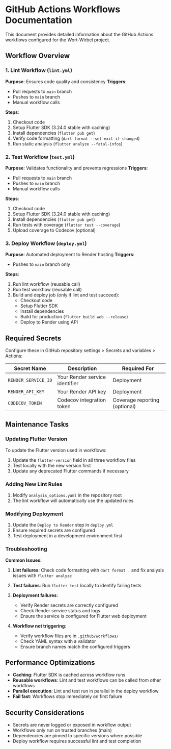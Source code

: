 # GitHub Actions Workflows Documentation

This document provides detailed information about the GitHub Actions workflows configured for the Wort-Wirbel project.

## Workflow Overview

### 1. Lint Workflow (`lint.yml`)
**Purpose**: Ensures code quality and consistency
**Triggers**: 
- Pull requests to `main` branch
- Pushes to `main` branch  
- Manual workflow calls

**Steps**:
1. Checkout code
2. Setup Flutter SDK (3.24.0 stable with caching)
3. Install dependencies (`flutter pub get`)
4. Verify code formatting (`dart format --set-exit-if-changed`)
5. Run static analysis (`flutter analyze --fatal-infos`)

### 2. Test Workflow (`test.yml`)
**Purpose**: Validates functionality and prevents regressions
**Triggers**:
- Pull requests to `main` branch
- Pushes to `main` branch
- Manual workflow calls

**Steps**:
1. Checkout code
2. Setup Flutter SDK (3.24.0 stable with caching)
3. Install dependencies (`flutter pub get`)
4. Run tests with coverage (`flutter test --coverage`)
5. Upload coverage to Codecov (optional)

### 3. Deploy Workflow (`deploy.yml`)
**Purpose**: Automated deployment to Render hosting
**Triggers**:
- Pushes to `main` branch only

**Steps**:
1. Run lint workflow (reusable call)
2. Run test workflow (reusable call)
3. Build and deploy job (only if lint and test succeed):
   - Checkout code
   - Setup Flutter SDK
   - Install dependencies
   - Build for production (`flutter build web --release`)
   - Deploy to Render using API

## Required Secrets

Configure these in GitHub repository settings > Secrets and variables > Actions:

| Secret Name | Description | Required For |
|-------------|-------------|--------------|
| `RENDER_SERVICE_ID` | Your Render service identifier | Deployment |
| `RENDER_API_KEY` | Your Render API key | Deployment |
| `CODECOV_TOKEN` | Codecov integration token | Coverage reporting (optional) |

## Maintenance Tasks

### Updating Flutter Version
To update the Flutter version used in workflows:
1. Update the `flutter-version` field in all three workflow files
2. Test locally with the new version first
3. Update any deprecated Flutter commands if necessary

### Adding New Lint Rules
1. Modify `analysis_options.yaml` in the repository root
2. The lint workflow will automatically use the updated rules

### Modifying Deployment
1. Update the `Deploy to Render` step in `deploy.yml`
2. Ensure required secrets are configured
3. Test deployment in a development environment first

### Troubleshooting

**Common Issues:**

1. **Lint failures**: Check code formatting with `dart format .` and fix analysis issues with `flutter analyze`

2. **Test failures**: Run `flutter test` locally to identify failing tests

3. **Deployment failures**: 
   - Verify Render secrets are correctly configured
   - Check Render service status and logs
   - Ensure the service is configured for Flutter web deployment

4. **Workflow not triggering**: 
   - Verify workflow files are in `.github/workflows/`
   - Check YAML syntax with a validator
   - Ensure branch names match the configured triggers

## Performance Optimizations

- **Caching**: Flutter SDK is cached across workflow runs
- **Reusable workflows**: Lint and test workflows can be called from other workflows
- **Parallel execution**: Lint and test run in parallel in the deploy workflow
- **Fail fast**: Workflows stop immediately on first failure

## Security Considerations

- Secrets are never logged or exposed in workflow output
- Workflows only run on trusted branches (main)
- Dependencies are pinned to specific versions where possible
- Deploy workflow requires successful lint and test completion